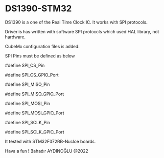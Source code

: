 # DS1390-STM32
DS1390 is a one of the Real Time Clock IC. It works with SPI protocols. 

Driver is has written with software SPI protocols which used HAL library, not hardware.

CubeMx configuration files is added.

SPI Pins must be defined as below

#define SPI_CS_Pin

#define SPI_CS_GPIO_Port

#define SPI_MISO_Pin 

#define SPI_MISO_GPIO_Port 

#define SPI_MOSI_Pin 

#define SPI_MOSI_GPIO_Port

#define SPI_SCLK_Pin

#define SPI_SCLK_GPIO_Port

It tested with STM32F072RB-Nucloe boards.

Hava a fun !
Bahadır AYDINOĞLU  @2022



